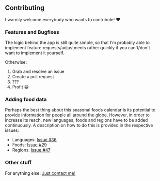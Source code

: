 ## Contributing

I warmly welcome everybody who wants to contribute! :heart:

### Features and Bugfixes

The logic behind the app is still quite simple, so that I'm probably able to implement feature requests/adjustments rather quickly if you can't/don't want to implement it yourself.

Otherwise:

1. Grab and resolve an issue
2. Create a pull request
3. ???
4. Profit :grin:

### Adding food data

Perhaps the best thing about this seasonal foods calendar is its potential to provide information for people all around the globe.
However, in order to increase its reach, new languages, foods and regions have to be added continuously. A description on how to do this is provided in the respective issues:

- Languages: [Issue #36](https://github.com/seasoncalendar/seasoncalendar/issues/36)
- Foods: [Issue #29](https://github.com/seasoncalendar/seasoncalendar/issues/29)
- Regions: [Issue #47](https://github.com/seasoncalendar/seasoncalendar/issues/47)

### Other stuff

For anything else: [Just contact me!](https://flunzmas.com/contact/)

